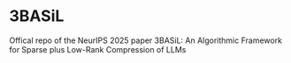 # 3BASiL
Offical repo of the NeurIPS 2025 paper 3BASiL: An Algorithmic Framework for Sparse plus Low-Rank Compression of LLMs
